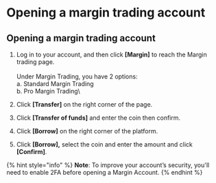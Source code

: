# Opening a margin trading account

## Opening a margin trading account

1. Log in to your account, and then click **\[Margin]** to reach the Margin trading page.\
   \
   Under Margin Trading, you have 2 options:\
   a. Standard Margin Trading\
   b. Pro Margin Trading\

2. Click **\[Transfer]** on the right corner of the page.&#x20;
3. Click **\[Transfer of funds]** and enter the coin then confirm.
4. Click **\[Borrow]** on the right corner of the platform.
5. Click **\[Borrow],** select the coin and enter the amount and click **\[Confirm]**.

{% hint style="info" %}
**Note**: To improve your account’s security, you'll need to enable 2FA before opening a Margin Account.
{% endhint %}
